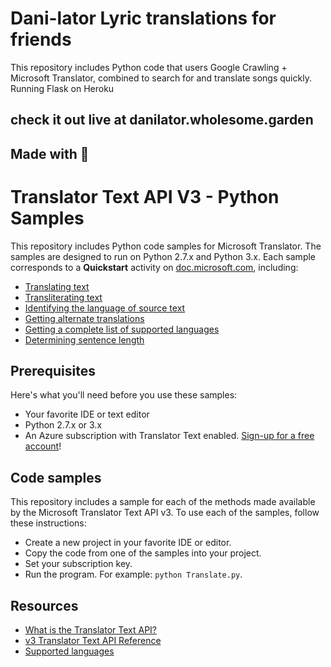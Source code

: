 # Dani-lator Lyric translations for friends

This repository includes Python code that users Google Crawling + Microsoft Translator, combined to search for and translate songs quickly.
Running Flask on Heroku

## check it out live at danilator.wholesome.garden 
## Made with 💚


# Translator Text API V3 - Python Samples

This repository includes Python code samples for Microsoft Translator. The samples are designed to run on Python 2.7.x and Python 3.x. Each sample corresponds to a **Quickstart** activity on [doc.microsoft.com](https://docs.microsoft.com/azure/cognitive-services/translator/), including:

* [Translating text](https://docs.microsoft.com/azure/cognitive-services/translator/quickstart-python-translate)
* [Transliterating text](https://docs.microsoft.com/azure/cognitive-services/translator/quickstart-python-transliterate)
* [Identifying the language of source text](https://docs.microsoft.com/azure/cognitive-services/translator/quickstart-python-detect)
* [Getting alternate translations](https://docs.microsoft.com/azure/cognitive-services/translator/quickstart-python-dictionary)
* [Getting a complete list of supported languages](https://docs.microsoft.com/azure/cognitive-services/translator/quickstart-python-languages)
* [Determining sentence length](https://docs.microsoft.com/azure/cognitive-services/translator/quickstart-python-sentences)

## Prerequisites

Here's what you'll need before you use these samples:

* Your favorite IDE or text editor
* Python 2.7.x or 3.x
* An Azure subscription with Translator Text enabled. [Sign-up for a free account](https://docs.microsoft.com/azure/cognitive-services/translator/translator-text-how-to-signup)!

## Code samples

This repository includes a sample for each of the methods made available by the Microsoft Translator Text API v3. To use each of the samples, follow these instructions:

* Create a new project in your favorite IDE or editor.
* Copy the code from one of the samples into your project.
* Set your subscription key.
* Run the program. For example: `python Translate.py`.

## Resources

* [What is the Translator Text API?](https://docs.microsoft.com/azure/cognitive-services/translator/translator-info-overview)
* [v3 Translator Text API Reference](https://docs.microsoft.com/azure/cognitive-services/translator/)
* [Supported languages](https://docs.microsoft.com/azure/cognitive-services/translator/language-support)
